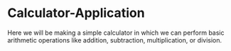 # Calculator-Application
Here we will be making a simple calculator in which we can perform basic arithmetic operations like addition, subtraction, multiplication, or division.

